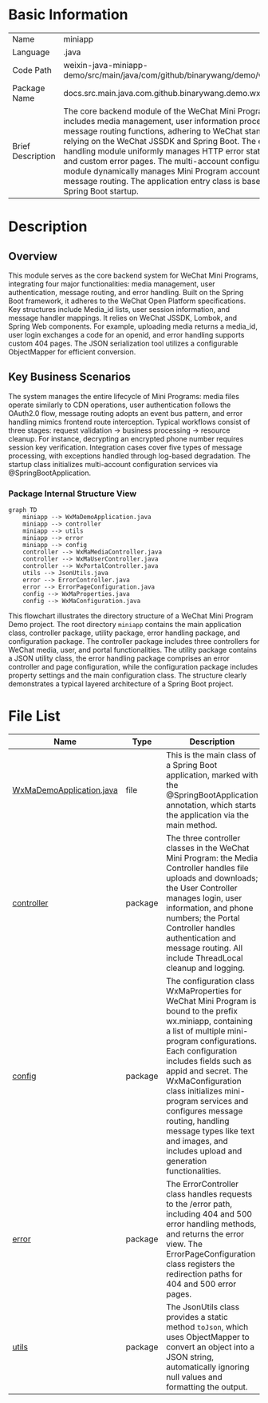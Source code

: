 # Basic Information

|      |      |
|------|------|
| Name | miniapp |
| Language | .java |
| Code Path | weixin-java-miniapp-demo/src/main/java/com/github/binarywang/demo/wx/miniapp |
| Package Name | docs.src.main.java.com.github.binarywang.demo.wx.miniapp |
| Brief Description | The core backend module of the WeChat Mini Program includes media management, user information processing, and message routing functions, adhering to WeChat standards and relying on the WeChat JSSDK and Spring Boot. The error handling module uniformly manages HTTP error status codes and custom error pages. The multi-account configuration module dynamically manages Mini Program accounts and message routing. The application entry class is based on Spring Boot startup. |

# Description

## Overview  
This module serves as the core backend system for WeChat Mini Programs, integrating four major functionalities: media management, user authentication, message routing, and error handling. Built on the Spring Boot framework, it adheres to the WeChat Open Platform specifications. Key structures include Media_id lists, user session information, and message handler mappings. It relies on WeChat JSSDK, Lombok, and Spring Web components. For example, uploading media returns a media_id, user login exchanges a code for an openid, and error handling supports custom 404 pages. The JSON serialization tool utilizes a configurable ObjectMapper for efficient conversion.  

## Key Business Scenarios  
The system manages the entire lifecycle of Mini Programs: media files operate similarly to CDN operations, user authentication follows the OAuth2.0 flow, message routing adopts an event bus pattern, and error handling mimics frontend route interception. Typical workflows consist of three stages: request validation → business processing → resource cleanup. For instance, decrypting an encrypted phone number requires session key verification. Integration cases cover five types of message processing, with exceptions handled through log-based degradation. The startup class initializes multi-account configuration services via @SpringBootApplication.


### Package Internal Structure View

```mermaid
graph TD
    miniapp --> WxMaDemoApplication.java
    miniapp --> controller
    miniapp --> utils
    miniapp --> error
    miniapp --> config
    controller --> WxMaMediaController.java
    controller --> WxMaUserController.java
    controller --> WxPortalController.java
    utils --> JsonUtils.java
    error --> ErrorController.java
    error --> ErrorPageConfiguration.java
    config --> WxMaProperties.java
    config --> WxMaConfiguration.java
```

This flowchart illustrates the directory structure of a WeChat Mini Program Demo project. The root directory `miniapp` contains the main application class, controller package, utility package, error handling package, and configuration package. The controller package includes three controllers for WeChat media, user, and portal functionalities. The utility package contains a JSON utility class, the error handling package comprises an error controller and page configuration, while the configuration package includes property settings and the main configuration class. The structure clearly demonstrates a typical layered architecture of a Spring Boot project.

# File List

| Name   | Type  | Description |
|-------|------|-------------|
| [WxMaDemoApplication.java](WxMaDemoApplication.md) | file | This is the main class of a Spring Boot application, marked with the @SpringBootApplication annotation, which starts the application via the main method. |
| [controller](controller/_module.md) | package | The three controller classes in the WeChat Mini Program: the Media Controller handles file uploads and downloads; the User Controller manages login, user information, and phone numbers; the Portal Controller handles authentication and message routing. All include ThreadLocal cleanup and logging. |
| [config](config/_module.md) | package | The configuration class WxMaProperties for WeChat Mini Program is bound to the prefix wx.miniapp, containing a list of multiple mini-program configurations. Each configuration includes fields such as appid and secret. The WxMaConfiguration class initializes mini-program services and configures message routing, handling message types like text and images, and includes upload and generation functionalities. |
| [error](error/_module.md) | package | The ErrorController class handles requests to the /error path, including 404 and 500 error handling methods, and returns the error view. The ErrorPageConfiguration class registers the redirection paths for 404 and 500 error pages. |
| [utils](utils/_module.md) | package | The JsonUtils class provides a static method `toJson`, which uses ObjectMapper to convert an object into a JSON string, automatically ignoring null values and formatting the output. |



